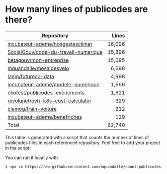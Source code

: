 # How many lines of publicodes are there?

<!--table:start-->
| Repository | Lines |
| --- | --: |
| [incubateur-ademe/nosgestesclimat](https://github.com/incubateur-ademe/nosgestesclimat/tree/master/data) | 16,096 |
| [SocialGouv/code-du-travail-numerique](https://github.com/SocialGouv/code-du-travail-numerique/tree/master/packages/code-du-travail-modeles/src/modeles) | 15,896 |
| [betagouv/mon-entreprise](https://github.com/betagouv/mon-entreprise/tree/master/modele-social/règles) | 15,095 |
| [mquandalle/mesaidesvelo](https://github.com/mquandalle/mesaidesvelo/tree/master/src) | 6,698 |
| [laem/futureco-data](https://github.com/laem/futureco-data/tree/master/) | 4,998 |
| [incubateur-ademe/modele-numerique](https://github.com/incubateur-ademe/modele-numerique/tree/master/rules) | 1,666 |
| [ekofest/publicodes-evenements](https://github.com/ekofest/publicodes-evenements/tree/master/rules) | 1,621 |
| [revolunet/ovh-k8s-cost-calculator](https://github.com/revolunet/ovh-k8s-cost-calculator/tree/master/src) | 329 |
| [clemog/train-voiture](https://github.com/clemog/train-voiture/tree/master/src/data) | 212 |
| [incubateur-ademe/benefriches](https://github.com/incubateur-ademe/benefriches/tree/master/apps/publicodes-rules/rules) | 129 |
| Total | 62,740 |
<!--table:end-->

This table is generated with a script that counts the number of lines of publicodes files in each referenced repository. Feel free to add your project in the script!

You can run it locally with

```sh
$ npx zx https://raw.githubusercontent.com/mquandalle/count-publicodes-lines/master/count-publicodes-lines.mjs
```
